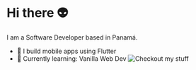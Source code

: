# Hi there 👽
I am a Software Developer based in Panamá.

- 📱 I build mobile apps using Flutter
- 🌱 Currently learning: Vanilla Web Dev ![Checkout my stuff](www.marioki.github.io)


